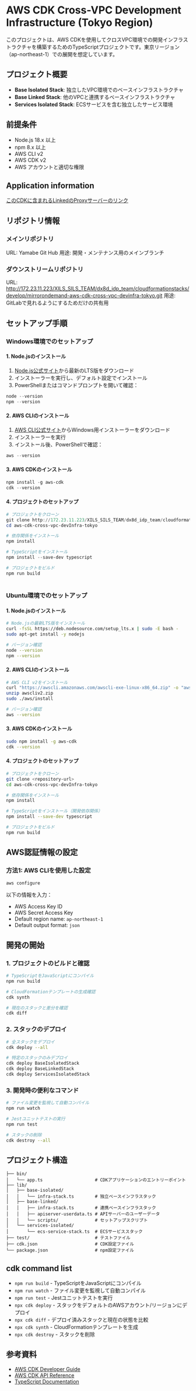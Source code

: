 # AWS CDK Cross-VPC Development Infrastructure (Tokyo Region)

このプロジェクトは、AWS CDKを使用してクロスVPC環境での開発インフラストラクチャを構築するためのTypeScriptプロジェクトです。東京リージョン（ap-northeast-1）での展開を想定しています。

## プロジェクト概要

- **Base Isolated Stack**: 独立したVPC環境でのベースインフラストラクチャ
- **Base Linked Stack**: 他のVPCと連携するベースインフラストラクチャ
- **Services Isolated Stack**: ECSサービスを含む独立したサービス環境

## 前提条件

- Node.js 18.x 以上
- npm 8.x 以上
- AWS CLI v2
- AWS CDK v2
- AWS アカウントと適切な権限

## Application information
[このCDKに含まれるLinkedのProxyサーバーのリンク](http://10.213.111.213:8080/)


## リポジトリ情報

### メインリポジトリ
URL: Yamabe Git Hub
用途: 開発・メンテナンス用のメインブランチ


### ダウンストリームリポジトリ
URL: http://172.23.11.223/XILS_SILS_TEAM/dx8d_idp_team/cloudformationstacks/develop/mirrorondemand-aws-cdk-cross-vpc-devinfra-tokyo.git
用途: GitLabで見れるようにするためだけの共有用


## セットアップ手順

### Windows環境でのセットアップ

#### 1. Node.jsのインストール
1. [Node.js公式サイト](https://nodejs.org/)から最新のLTS版をダウンロード
2. インストーラーを実行し、デフォルト設定でインストール
3. PowerShellまたはコマンドプロンプトを開いて確認：
```powershell
node --version
npm --version
```

#### 2. AWS CLIのインストール
1. [AWS CLI公式サイト](https://aws.amazon.com/cli/)からWindows用インストーラーをダウンロード
2. インストーラーを実行
3. インストール後、PowerShellで確認：
```powershell
aws --version
```

#### 3. AWS CDKのインストール
```powershell
npm install -g aws-cdk
cdk --version
```

#### 4. プロジェクトのセットアップ
```powershell
# プロジェクトをクローン
git clone http://172.23.11.223/XILS_SILS_TEAM/dx8d_idp_team/cloudformationstacks/develop/mirrorondemand-aws-cdk-cross-vpc-devinfra-tokyo
cd aws-cdk-cross-vpc-devInfra-tokyo

# 依存関係をインストール
npm install

# TypeScriptをインストール
npm install --save-dev typescript

# プロジェクトをビルド
npm run build
```   
# 

### Ubuntu環境でのセットアップ

#### 1. Node.jsのインストール
```bash
# Node.jsの最新LTS版をインストール
curl -fsSL https://deb.nodesource.com/setup_lts.x | sudo -E bash -
sudo apt-get install -y nodejs

# バージョン確認
node --version
npm --version
```

#### 2. AWS CLIのインストール
```bash
# AWS CLI v2をインストール
curl "https://awscli.amazonaws.com/awscli-exe-linux-x86_64.zip" -o "awscliv2.zip"
unzip awscliv2.zip
sudo ./aws/install

# バージョン確認
aws --version
```

#### 3. AWS CDKのインストール
```bash
sudo npm install -g aws-cdk
cdk --version
```

#### 4. プロジェクトのセットアップ
```bash
# プロジェクトをクローン
git clone <repository-url>
cd aws-cdk-cross-vpc-devInfra-tokyo

# 依存関係をインストール
npm install

# TypeScriptをインストール（開発依存関係）
npm install --save-dev typescript

# プロジェクトをビルド
npm run build
```

## AWS認証情報の設定

### 方法1: AWS CLIを使用した設定
```bash
aws configure
```
以下の情報を入力：
- AWS Access Key ID
- AWS Secret Access Key
- Default region name: `ap-northeast-1`
- Default output format: `json`

## 開発の開始

### 1. プロジェクトのビルドと確認
```bash
# TypeScriptをJavaScriptにコンパイル
npm run build

# CloudFormationテンプレートの生成確認
cdk synth

# 現在のスタックと差分を確認
cdk diff
```

### 2. スタックのデプロイ
```bash
# 全スタックをデプロイ
cdk deploy --all

# 特定のスタックのみデプロイ
cdk deploy BaseIsolatedStack
cdk deploy BaseLinkedStack
cdk deploy ServicesIsolatedStack
```

### 3. 開発時の便利なコマンド
```bash
# ファイル変更を監視して自動コンパイル
npm run watch

# Jestユニットテストの実行
npm run test

# スタックの削除
cdk destroy --all
```

## プロジェクト構造

```
├── bin/
│   └── app.ts                    # CDKアプリケーションのエントリーポイント
├── lib/
│   ├── base-isolated/
│   │   └── infra-stack.ts        # 独立ベースインフラスタック
│   ├── base-linked/
│   │   ├── infra-stack.ts        # 連携ベースインフラスタック
│   │   ├── apiserver-userdata.ts # APIサーバーのユーザーデータ
│   │   └── scripts/              # セットアップスクリプト
│   └── services-isolated/
│       └── ecs-service-stack.ts  # ECSサービススタック
├── test/                         # テストファイル
├── cdk.json                      # CDK設定ファイル
└── package.json                  # npm設定ファイル
```


## cdk command list

* `npm run build`   - TypeScriptをJavaScriptにコンパイル
* `npm run watch`   - ファイル変更を監視して自動コンパイル
* `npm run test`    - Jestユニットテストを実行
* `npx cdk deploy`  - スタックをデフォルトのAWSアカウント/リージョンにデプロイ
* `npx cdk diff`    - デプロイ済みスタックと現在の状態を比較
* `npx cdk synth`   - CloudFormationテンプレートを生成
* `npx cdk destroy` - スタックを削除

## 参考資料

- [AWS CDK Developer Guide](https://docs.aws.amazon.com/cdk/v2/guide/)
- [AWS CDK API Reference](https://docs.aws.amazon.com/cdk/api/v2/)
- [TypeScript Documentation](https://www.typescriptlang.org/docs/)
